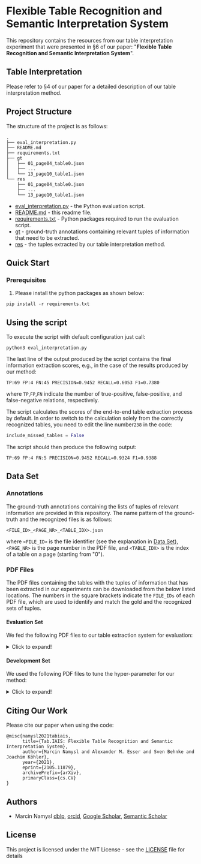 # Flexible Table Recognition and Semantic Interpretation System
This repository contains the resources from our table interpretation experiment that were presented in §6 of our paper: "**Flexible Table Recognition and Semantic Interpretation System**".

## Table Interpretation

Please refer to §4 of our paper for a detailed description of our table interpretation method.

## Project Structure

The structure of the project is as follows:

```
.
├── eval_interpretation.py
├── README.md
├── requirements.txt
├── gt
│   ├── 01_page04_table0.json
│   ├── ...
│   └── 13_page10_table1.json
└── res
    ├── 01_page04_table0.json
    ├── ...
    └── 13_page10_table1.json
```

* [eval_interpretation.py](./eval_interpretation.py) - the Python evaluation script.
* [README.md](./README.md) - this readme file.
* [requirements.txt](./requirements.txt) - Python packages required to run the evaluation script.
* [gt](./gt) - ground-truth annotations containing relevant tuples of information that need to be extracted.
* [res](./res) - the tuples extracted by our table interpretation method. 

## Quick Start

### Prerequisites

1. Please install the python packages as shown below:

```shell
pip install -r requirements.txt
```

## Using the script

To execute the script with default configuration just call:

```shell
python3 eval_interpretation.py
```

The last line of the output produced by the script contains the final information extraction scores, e.g., in the case of the results produced by our method:

```
TP:69 FP:4 FN:45 PRECISION=0.9452 RECALL=0.6053 F1=0.7380
```

where `TP`,`FP`,`FN` indicate the number of true-positive, false-positive, and false-negative relations, respectively.

The script calculates the scores of the end-to-end table extraction process by default. In order to switch to the calculation solely from the correctly recognized tables, you need to edit the line number`238` in the code:

```py
include_missed_tables = False
```

The script should then produce the following output:

```
TP:69 FP:4 FN:5 PRECISION=0.9452 RECALL=0.9324 F1=0.9388
```

## Data Set 

### Annotations

The ground-truth annotations containing the lists of tuples of relevant information are provided in this repository. The name pattern of the ground-truth and the recognized files is as follows:

```
<FILE_ID>_<PAGE_NR>_<TABLE_IDX>.json
```
where `<FILE_ID>` is the file identifier (see the explanation in [Data Set](README.md#data-set)), `<PAGE_NR>` is the page number in the PDF file, and `<TABLE_IDX>` is the index of a table on a page (starting from "0").

### PDF Files

The PDF files containing the tables with the tuples of information that has been extracted in our experiments can be downloaded from the below listed locations. The numbers in the square brackets indicate the `FILE_IDs` of each PDF file, which are used to identify and match the gold and the recognized sets of tuples.

#### Evaluation Set

We fed the following PDF files to our table extraction system for evaluation:

<details>
  <summary>Click to expand!</summary>

  [01] Asfaha, Y., Schrenk, C., Alves Avelar, L. A., Lange, F., Wang, C., Bandolik, J. J., Hamacher, A., Kassack, M. U., & Kurz, T. (2020). Novel alkoxyamide-based histone deacetylase inhibitors reverse cisplatin resistance in chemoresistant cancer cells. Bioorganic & medicinal chemistry, 28(1), 115108. https://doi.org/10.1016/j.bmc.2019.115108
    
  [02] Basso, M., Chen, H. H., Tripathy, D., Conte, M., Apperley, K., De Simone, A., Keillor, J. W., Ratan, R., Nebbioso, A., Sarno, F., Altucci, L., & Milelli, A. (2018). Designing Dual Transglutaminase 2/Histone Deacetylase Inhibitors Effective at Halting Neuronal Death. ChemMedChem, 13(3), 227–230. https://doi.org/10.1002/cmdc.201700601
    
  [03] Chen, J., Sang, Z., Jiang, Y., Yang, C., & He, L. (2019). Design, synthesis, and biological evaluation of quinazoline derivatives as dual HDAC1 and HDAC6 inhibitors for the treatment of cancer. Chemical biology & drug design, 93(3), 232–241. https://doi.org/10.1111/cbdd.13405
    
  [04] Kassab, S. E., Mowafy, S., Alserw, A. M., Seliem, J. A., El-Naggar, S. M., Omar, N. N., & Awad, M. M. (2019). Structure-based design generated novel hydroxamic acid based preferential HDAC6 lead inhibitor with on-target cytotoxic activity against primary choroid plexus carcinoma. Journal of enzyme inhibition and medicinal chemistry, 34(1), 1062–1077. https://doi.org/10.1080/14756366.2019.1613987
    
  [05] Sharma, C., Oh, Y. J., Park, B., Lee, S., Jeong, C. H., Lee, S., Seo, J. H., & Seo, Y. H. (2019). Development of Thiazolidinedione-Based HDAC6 Inhibitors to Overcome Methamphetamine Addiction. International journal of molecular sciences, 20(24), 6213. https://doi.org/10.3390/ijms20246213
    
  [06] Miao, H., Gao, J., Mou, Z., Wang, B., Zhang, L., Su, L., Han, Y., & Luan, Y. (2019). Design, synthesis and biological evaluation of 4-piperidin-4-yl-triazole derivatives as novel histone deacetylase inhibitors. Bioscience trends, 13(2), 197–203. https://doi.org/10.5582/bst.2019.01055
    
  [07] Lv, W., Zhang, G., Barinka, C., Eubanks, J. H., & Kozikowski, A. P. (2017). Design and Synthesis of Mercaptoacetamides as Potent, Selective, and Brain Permeable Histone Deacetylase 6 Inhibitors. ACS medicinal chemistry letters, 8(5), 510–515. https://doi.org/10.1021/acsmedchemlett.7b00012
    
  [08] Zhang, Y., Yan, J., & Yao, T. P. (2017). Discovery of a fluorescent probe with HDAC6 selective inhibition. European journal of medicinal chemistry, 141, 596–602. https://doi.org/10.1016/j.ejmech.2017.10.022
    
  [09] Negmeldin, A. T., Knoff, J. R., & Pflum, M. (2018). The structural requirements of histone deacetylase inhibitors: C4-modified SAHA analogs display dual HDAC6/HDAC8 selectivity. European journal of medicinal chemistry, 143, 1790–1806. https://doi.org/10.1016/j.ejmech.2017.10.076
    
  [10] Reßing, N., Marquardt, V., Gertzen, C., Schöler, A., Schramm, A., Kurz, T., Gohlke, H., Aigner, A., Remke, M., & Hansen, F. K. (2018). Design, synthesis and biological evaluation of β-peptoid-capped HDAC inhibitors with anti-neuroblastoma and anti-glioblastoma activity. MedChemComm, 10(7), 1109–1115. https://doi.org/10.1039/c8md00454d
    
  [11] Choi, M. A., Park, S. Y., Chae, H. Y., Song, Y., Sharma, C., & Seo, Y. H. (2019). Design, synthesis and biological evaluation of a series of CNS penetrant HDAC inhibitors structurally derived from amyloid-β probes. Scientific reports, 9(1), 13187. https://doi.org/10.1038/s41598-019-49784-9
    
  [12] Debnath, S., Debnath, T., Bhaumik, S., Majumdar, S., Kalle, A. M., & Aparna, V. (2019). Discovery of novel potential selective HDAC8 inhibitors by combine ligand-based, structure-based virtual screening and in-vitro biological evaluation. Scientific reports, 9(1), 17174. https://doi.org/10.1038/s41598-019-53376-y
    
  [13] Xia, J., Hu, H., Xue, W., Wang, X. S., & Wu, S. (2018). The discovery of novel HDAC3 inhibitors via virtual screening and in vitro bioassay. Journal of enzyme inhibition and medicinal chemistry, 33(1), 525–535. https://doi.org/10.1080/14756366.2018.1437156

</details>

#### Development Set

We used the following PDF files to tune the hyper-parameter for our method:

<details>
  <summary>Click to expand!</summary>

  [14] Kozikowski, A. P., Shen, S., Pardo, M., Tavares, M. T., Szarics, D., Benoy, V., Zimprich, C. A., Kutil, Z., Zhang, G., Bařinka, C., Robers, M. B., Van Den Bosch, L., Eubanks, J. H., & Jope, R. S. (2019). Brain Penetrable Histone Deacetylase 6 Inhibitor SW-100 Ameliorates Memory and Learning Impairments in a Mouse Model of Fragile X Syndrome. ACS chemical neuroscience, 10(3), 1679–1695. https://doi.org/10.1021/acschemneuro.8b00600

  [15] Lee, H. Y., Fan, S. J., Huang, F. I., Chao, H. Y., Hsu, K. C., Lin, T. E., Yeh, T. K., Lai, M. J., Li, Y. H., Huang, H. L., Yang, C. R., & Liou, J. P. (2018). 5-Aroylindoles Act as Selective Histone Deacetylase 6 Inhibitors Ameliorating Alzheimer's Disease Phenotypes. Journal of medicinal chemistry, 61(16), 7087–7102. https://doi.org/10.1021/acs.jmedchem.8b00151

  [16] Stenzel, K., Hamacher, A., Hansen, F. K., Gertzen, C., Senger, J., Marquardt, V., Marek, L., Marek, M., Romier, C., Remke, M., Jung, M., Gohlke, H., Kassack, M. U., & Kurz, T. (2017). Alkoxyurea-Based Histone Deacetylase Inhibitors Increase Cisplatin Potency in Chemoresistant Cancer Cell Lines. Journal of medicinal chemistry, 60(13), 5334–5348. https://doi.org/10.1021/acs.jmedchem.6b01538

  [17] Yu, C. W., Hung, P. Y., Yang, H. T., Ho, Y. H., Lai, H. Y., Cheng, Y. S., & Chern, J. W. (2019). Quinazolin-2,4-dione-Based Hydroxamic Acids as Selective Histone Deacetylase-6 Inhibitors for Treatment of Non-Small Cell Lung Cancer. Journal of medicinal chemistry, 62(2), 857–874. https://doi.org/10.1021/acs.jmedchem.8b01590

</details>

## Citing Our Work

Please cite our paper when using the code:

```
@misc{namysl2021tabiais,
      title={Tab.IAIS: Flexible Table Recognition and Semantic Interpretation System}, 
      author={Marcin Namysl and Alexander M. Esser and Sven Behnke and Joachim Köhler},
      year={2021},
      eprint={2105.11879},
      archivePrefix={arXiv},
      primaryClass={cs.CV}
}
```

## Authors

* Marcin Namysl [dblp](https://dblp.uni-trier.de/pers/hd/n/Namysl:Marcin), [orcid](https://orcid.org/0000-0001-7066-1726), [Google Scholar](https://scholar.google.com/citations?user=JeY8avoAAAAJ&hl=en&oi=sra), [Semantic Scholar](https://www.semanticscholar.org/author/Marcin-Namysl/134442417)

## License

This project is licensed under the MIT License - see the [LICENSE](LICENSE) file for details
